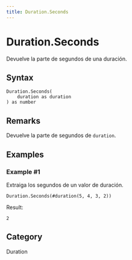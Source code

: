 ```yaml
---
title: Duration.Seconds
---
```


# Duration.Seconds


Devuelve la parte de segundos de una duración.


## Syntax

```powerquery
Duration.Seconds(
    duration as duration
) as number
```


## Remarks

Devuelve la parte de segundos de <code>duration</code>.


## Examples

### Example #1 
Extraiga los segundos de un valor de duración.
```powerquery
Duration.Seconds(#duration(5, 4, 3, 2))
```

Result: 
```powerquery
2
```




## Category
Duration
